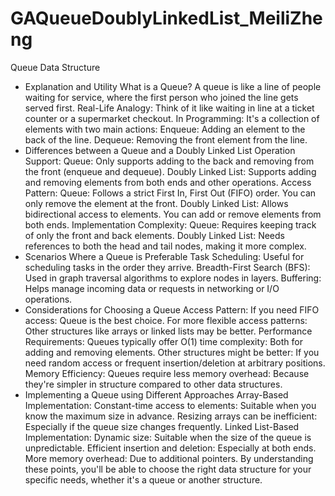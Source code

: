 # GAQueueDoublyLinkedList_MeiliZheng
Queue Data Structure
- Explanation and Utility
What is a Queue? A queue is like a line of people waiting for service, where the first person who joined the line gets served first.
Real-Life Analogy: Think of it like waiting in line at a ticket counter or a supermarket checkout.
In Programming: It's a collection of elements with two main actions:
Enqueue: Adding an element to the back of the line.
Dequeue: Removing the front element from the line.
- Differences between a Queue and a Doubly Linked List
Operation Support:
Queue: Only supports adding to the back and removing from the front (enqueue and dequeue).
Doubly Linked List: Supports adding and removing elements from both ends and other operations.
Access Pattern:
Queue: Follows a strict First In, First Out (FIFO) order. You can only remove the element at the front.
Doubly Linked List: Allows bidirectional access to elements. You can add or remove elements from both ends.
Implementation Complexity:
Queue: Requires keeping track of only the front and back elements.
Doubly Linked List: Needs references to both the head and tail nodes, making it more complex.
- Scenarios Where a Queue is Preferable
Task Scheduling: Useful for scheduling tasks in the order they arrive.
Breadth-First Search (BFS): Used in graph traversal algorithms to explore nodes in layers.
Buffering: Helps manage incoming data or requests in networking or I/O operations.
- Considerations for Choosing a Queue
Access Pattern:
If you need FIFO access: Queue is the best choice.
For more flexible access patterns: Other structures like arrays or linked lists may be better.
Performance Requirements:
Queues typically offer O(1) time complexity: Both for adding and removing elements.
Other structures might be better: If you need random access or frequent insertion/deletion at arbitrary positions.
Memory Efficiency:
Queues require less memory overhead: Because they're simpler in structure compared to other data structures.
- Implementing a Queue using Different Approaches
Array-Based Implementation:
Constant-time access to elements: Suitable when you know the maximum size in advance.
Resizing arrays can be inefficient: Especially if the queue size changes frequently.
Linked List-Based Implementation:
Dynamic size: Suitable when the size of the queue is unpredictable.
Efficient insertion and deletion: Especially at both ends.
More memory overhead: Due to additional pointers.
By understanding these points, you'll be able to choose the right data structure for your specific needs, whether it's a queue or another structure.
